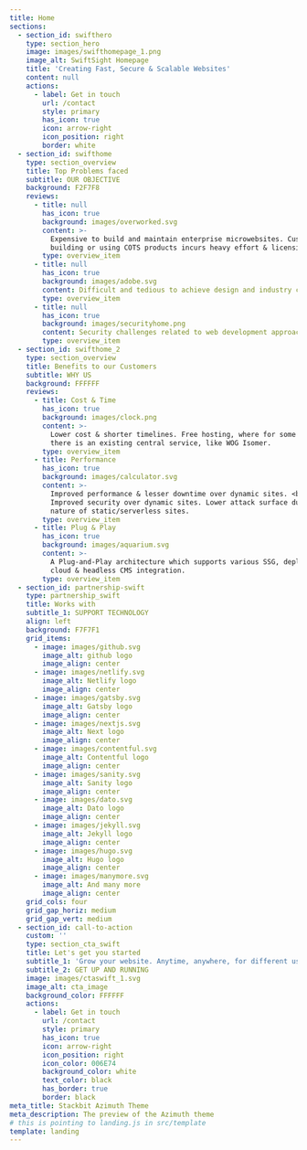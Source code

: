 ```yaml
---
title: Home
sections:
  - section_id: swifthero
    type: section_hero
    image: images/swifthomepage_1.png
    image_alt: SwiftSight Homepage
    title: 'Creating Fast, Secure & Scalable Websites'
    content: null
    actions:
      - label: Get in touch
        url: /contact
        style: primary
        has_icon: true
        icon: arrow-right
        icon_position: right
        border: white
  - section_id: swifthome
    type: section_overview
    title: Top Problems faced
    subtitle: OUR OBJECTIVE
    background: F2F7F8
    reviews:
      - title: null
        has_icon: true
        background: images/overworked.svg
        content: >-
          Expensive to build and maintain enterprise microwebsites. Custom
          building or using COTS products incurs heavy effort & licensing costs.
        type: overview_item
      - title: null
        has_icon: true
        background: images/adobe.svg
        content: Difficult and tedious to achieve design and industry compliance.
        type: overview_item
      - title: null
        has_icon: true
        background: images/securityhome.png
        content: Security challenges related to web development approach.
        type: overview_item
  - section_id: swifthome_2
    type: section_overview
    title: Benefits to our Customers
    subtitle: WHY US
    background: FFFFFF
    reviews:
      - title: Cost & Time
        has_icon: true
        background: images/clock.png
        content: >-
          Lower cost & shorter timelines. Free hosting, where for some cases,
          there is an existing central service, like WOG Isomer.
        type: overview_item
      - title: Performance
        has_icon: true
        background: images/calculator.svg
        content: >-
          Improved performance & lesser downtime over dynamic sites. <br>
          Improved security over dynamic sites. Lower attack surface due to
          nature of static/serverless sites.
        type: overview_item
      - title: Plug & Play
        has_icon: true
        background: images/aquarium.svg
        content: >-
          A Plug-and-Play architecture which supports various SSG, deployment,
          cloud & headless CMS integration.
        type: overview_item
  - section_id: partnership-swift
    type: partnership_swift
    title: Works with
    subtitle_1: SUPPORT TECHNOLOGY
    align: left
    background: F7F7F1
    grid_items:
      - image: images/github.svg
        image_alt: github logo
        image_align: center
      - image: images/netlify.svg
        image_alt: Netlify logo
        image_align: center
      - image: images/gatsby.svg
        image_alt: Gatsby logo
        image_align: center
      - image: images/nextjs.svg
        image_alt: Next logo
        image_align: center
      - image: images/contentful.svg
        image_alt: Contentful logo
        image_align: center
      - image: images/sanity.svg
        image_alt: Sanity logo
        image_align: center
      - image: images/dato.svg
        image_alt: Dato logo
        image_align: center
      - image: images/jekyll.svg
        image_alt: Jekyll logo
        image_align: center
      - image: images/hugo.svg
        image_alt: Hugo logo
        image_align: center
      - image: images/manymore.svg
        image_alt: And many more
        image_align: center
    grid_cols: four
    grid_gap_horiz: medium
    grid_gap_vert: medium
  - section_id: call-to-action
    custom: ''
    type: section_cta_swift
    title: Let's get you started
    subtitle_1: 'Grow your website. Anytime, anywhere, for different use cases.'
    subtitle_2: GET UP AND RUNNING
    image: images/ctaswift_1.svg
    image_alt: cta_image
    background_color: FFFFFF
    actions:
      - label: Get in touch
        url: /contact
        style: primary
        has_icon: true
        icon: arrow-right
        icon_position: right
        icon_color: 006E74
        background_color: white
        text_color: black
        has_border: true
        border: black
meta_title: Stackbit Azimuth Theme
meta_description: The preview of the Azimuth theme
# this is pointing to landing.js in src/template
template: landing
---
```


